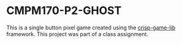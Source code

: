 # CMPM170-P2-GHOST
This is a single button pixel game created using the [crisp-game-lib](https://github.com/abagames/crisp-game-lib) framework. This project was part of a class assignment.
